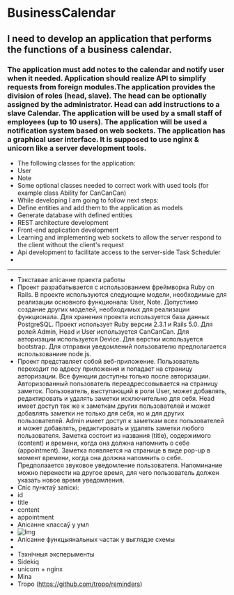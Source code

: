 # BusinessCalendar
## I need to develop an application that performs the functions of a business calendar. 
### The application must add notes to the calendar and notify user when it needed. Application should realize API to simplify requests from foreign modules.The application provides the division of roles (head, slave). The head can be optionally assigned by the administrator. Head can add instructions to a slave Calendar. The application will be used by a small staff of employees (up to 10 users). The application will be used a notification system based on web sockets. The application has a graphical user interface. It is supposed to use nginx & unicorn like a server development tools.
* The following classes for the application:
 * User
 * Note
 * Some optional classes needed to correct work with used tools (for example class Ability for CanCanCan)
* While developing I am going to follow next steps:
 * Define entities and add them to the application as models
 * Generate database with defined entities
 * REST architecture development
 * Front-end application development
 * Learning and implementing web sockets to allow the server respond to the client without the client's request
 * Api development to facilitate access to the server-side Task Scheduler
 * 
---
* Тэкставае апісанне праекта работы
 * Проект разрабатывается с использованием фреймворка Ruby on Rails. В проекте используются следующие модели, необходимые для реализации основного функционала: User, Note. Допустимо создание других моделей, необходимых для реализации функционала. Для хранения проекта используется база данных PostgreSQL. Проект использует Ruby версии 2.3.1 и Rails 5.0. Для ролей Admin, Head и User используется CanCanCan. Для авторизации используется Device. Для верстки используется bootstrap. Для отправки уведомлений пользователю предполагается использованиие node.js.
 * Проект представляет собой веб-приложение. Пользователь переходит по адресу приложения и попадает на страницу авторизации. Все функции доступны только после авторизации. Авторизованный пользователь переадрессовывается на страницу заметок. Пользователь, выступающий в роли User, может добавлять, редактировать и удалять заметки исключительно для себя. Head имеет доступ так же к заметкам других пользователей и может добавлять заметки не только для себя, но и для других пользователей. Admin имеет доступ к заметкам всех пользователей и может добавлять, редактировать и удалять заметки любого пользователя. Заметка состоит из названия (title), содержимого (content) и времени, когда она должна напомнить о себе (appointment). Заметка появляется на странице в виде pop-up в момент времени, когда она должна напомнить о себе. Предполаается звуковое уведомление пользователя. Напоминание можно перенести на другое время, для чего пользователь должен указать новое время уведомления.
* Спіс пунктаў запіскі:
 * id
 * title
 * content
 * appointment
* Апісанне классаў у умл
 * ![Img](https://github.com/plufmua/BusinessCalendar/blob/master/models_rails.JPG)
* Апісанне функцыянальных частак у выглядзе схемы
 * 
* Тэхнічныя эксперыменты
 * Sidekiq
 * unicorn + nginx 
 * Mina 
 * Tropo (https://github.com/tropo/reminders)
